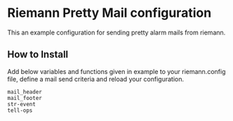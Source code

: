 # Riemann Pretty Mail configuration

This an example configuration for sending pretty alarm mails from riemann.

## How to Install

Add below variables and functions given in example to your riemann.config file, define a mail send criteria and reload your configuration.
```
mail_header
mail_footer
str-event
tell-ops
```
